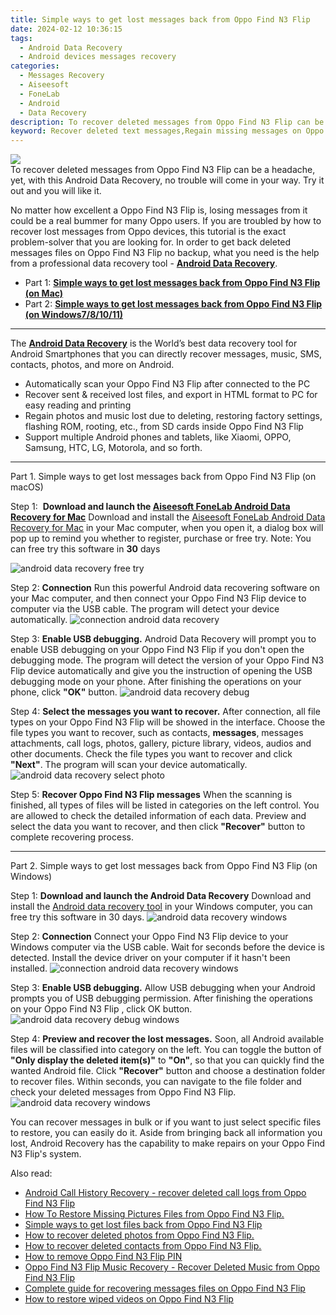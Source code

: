 ```yaml
---
title: Simple ways to get lost messages back from Oppo Find N3 Flip
date: 2024-02-12 10:36:15
tags: 
  - Android Data Recovery
  - Android devices messages recovery
categories: 
  - Messages Recovery
  - Aiseesoft
  - FoneLab
  - Android
  - Data Recovery
description: To recover deleted messages from Oppo Find N3 Flip can be a headache, yet, with this Android Data Recovery, no trouble will come in your way. Try it out and you will like it.
keyword: Recover deleted text messages,Regain missing messages on Oppo Find N3 Flip,retrieve wiped messages Oppo Find N3 Flip,Regain missing text messages on Oppo Find N3 Flip,broken Oppo Find N3 Flip messages recovery solution,save lost messages on Oppo Find N3 Flip,how to recover deleted messages in Oppo Find N3 Flip,how can i find my deleted messages Oppo Find N3 Flip,Oppo Find N3 Flip issues with messages deleted,recover deleted messages 2018 for Oppo Find N3 Flip,Oppo Find N3 Flip reset but recover messages,Oppo Find N3 Flip messages disappear
---
```


<img src="https://img0mobiles.techidaily.com/images/best-assets/devices/oppo/oppo-find-n3-flip/5.jpg" class="atpl-imgstyle"  />

<div class="atpl-content atpl-for-fonelab-android recover-messages">

<div class="atpl-post-description-part-1">
To recover deleted messages from Oppo Find N3 Flip can be a headache, yet, with this Android Data Recovery, no trouble will come in your way. Try it out and you will like it.
</div>




<div class="atpl-post-description-part-2">
<div class="tpl-content-sub-paragraph-normal">
  <p>
      No matter how excellent a Oppo Find N3 Flip is, losing messages from it could be a real bummer for many Oppo users. If you are troubled by how to recover lost messages from Oppo  devices, this tutorial is the exact problem-solver that you are looking for. In order to get back deleted messages files on Oppo Find N3 Flip no backup, what you need is the help from a professional data recovery tool - <a href="https://tools.techidaily.com/aiseesoft-android-data-recovery/" target="_blank" rel="noopener"><strong>Android Data Recovery</strong></a>.
  </p>
</div>
</div>

<ul>
  <li>Part 1: <strong><a href="#p1">Simple ways to get lost messages back from Oppo Find N3 Flip (on Mac)</a></strong></li>
  <li>Part 2: <strong><a href="#p2">Simple ways to get lost messages back from Oppo Find N3 Flip (on Windows7/8/10/11)</a></strong></li>
</ul>

<hr>
<div class="atpl-post-description-part-3">
<div class="tpl-content-sub-paragraph-normal">
  <p>
      The <a href="https://tools.techidaily.com/aiseesoft-android-data-recovery/" target="_blank" rel="noopener"><strong>Android Data Recovery</strong></a> is the World’s best data recovery tool for Android Smartphones that you can directly recover messages, music, SMS, contacts, photos, and more on Android.
  </p>
  <ul class="tpl-content-sub-paragraph-ul-style">
    <li>Automatically scan your Oppo Find N3 Flip after connected to the PC</li>
    <li>Recover sent & received lost files, and export in HTML format to PC for easy reading and printing</li>
    <li>Regain photos and music lost due to deleting, restoring factory settings, flashing ROM, rooting, etc., from SD cards inside Oppo Find N3 Flip</li>
    <li>Support multiple Android phones and tablets, like Xiaomi, OPPO, Samsung, HTC, LG, Motorola, and so forth.</li>
  </ul>
</div>
</div>


<!-- Part 1 -->
<a id="p1" name="p1" ></a><hr>

<div>
  <span class="atpl-step-part-style">Part 1. Simple ways to get lost messages back from Oppo Find N3 Flip (on macOS)</span>
</div>  

<span class="atpl-stepstyle-a"><span>Step 1: </span></span> <strong>Download and launch the <a href="https://tools.techidaily.com/aiseesoft-android-data-recovery-for-mac/" target="_blank" rel="noopener">Aiseesoft FoneLab Android Data Recovery for Mac</a></strong>
Download and install the <a href="https://tools.techidaily.com/aiseesoft-android-data-recovery-for-mac/" target="_blank" rel="noopener">Aiseesoft FoneLab Android Data Recovery for Mac</a> in your Mac computer, when you open it, a dialog box will pop up to remind you whether to register, purchase or free try.
Note: You can free try this software in <strong>30</strong> days

<img src="https://tools.techidaily.com/images/apps/aiseesoft/android-data-recovery/mac-free-try.png" class="atpl-imgstyle" alt="android data recovery free try" />

<span class="atpl-stepstyle-a"><span>Step 2: </span></span> <strong>Connection</strong>
Run this powerful Android data recovering software on your Mac computer, and then connect your Oppo Find N3 Flip device to computer via the USB cable. The program will detect your device automatically.
<img src="https://tools.techidaily.com/images/apps/aiseesoft/android-data-recovery/mac-connection-interface.jpg" class="atpl-imgstyle" alt="connection android data recovery" />

<span class="atpl-stepstyle-a"><span>Step 3: </span></span> <strong>Enable USB debugging.</strong>
Android Data Recovery will prompt you to enable USB debugging on your Oppo Find N3 Flip  if you don't open the debugging mode. The program will detect the version of your Oppo Find N3 Flip device automatically and give you the instruction of opening the USB debugging mode on your phone. After finishing the operations on your phone, click <strong>"OK"</strong> button.
<img src="https://tools.techidaily.com/images/apps/aiseesoft/android-data-recovery/mac-android-usb-debug.jpg"  class="atpl-imgstyle" alt="android data recovery debug" />

<span class="atpl-stepstyle-a"><span>Step 4: </span></span> <strong>Select the messages you want to recover.</strong>
After connection, all file types on your Oppo Find N3 Flip will be showed in the interface. Choose the file types you want to recover, such as contacts, <strong>messages</strong>, messages attachments, call logs, photos, gallery, picture library, videos, audios and other documents. Check the file types you want to recover and click  <b>"Next"</b>. The program will scan your device automatically.
<img src="https://tools.techidaily.com/images/apps/aiseesoft/android-data-recovery/mac-choose-type-messages.jpg" class="atpl-imgstyle" alt="android data recovery select photo" />

<span class="atpl-stepstyle-a"><span>Step 5: </span></span> <strong>Recover Oppo Find N3 Flip messages</strong>
When the scanning is finished, all types of files will be listed in categories on the left control. You are allowed to check the detailed information of each data. Preview and select the data you want to recover, and then click <b>"Recover"</b> button to complete recovering process.

<a id="p2" name="p2"></a><hr>

<div class="atpl-step-part-style">Part 2. Simple ways to get lost messages back from Oppo Find N3 Flip (on Windows)</div>

<span class="atpl-stepstyle-a"><span>Step 1: </span></span> <strong>Download and launch the Android Data Recovery</strong>
Download and install the <a href="https://tools.techidaily.com/aiseesoft-android-data-recovery-for-win/" target="_blank" rel="noopener">Android data recovery tool</a> in your Windows computer, you can free try this software in 30 days.
<img src="https://tools.techidaily.com/images/apps/aiseesoft/android-data-recovery/win-start-interface.png"  class="atpl-imgstyle" alt="android data recovery windows" />

<span class="atpl-stepstyle-a"><span>Step 2: </span></span> <strong>Connection</strong>
Connect your Oppo Find N3 Flip device to your Windows computer via the USB cable. Wait for seconds before the device is detected. Install the device driver on your computer if it hasn't been installed.
<img src="https://tools.techidaily.com/images/apps/aiseesoft/android-data-recovery/win-connection-interface.png" class="atpl-imgstyle" alt="connection android data recovery windows" />

<span class="atpl-stepstyle-a"><span>Step 3: </span></span> <strong>Enable USB debugging.</strong>
Allow USB debugging when your Android prompts you of USB debugging permission. After finishing the operations on your Oppo Find N3 Flip , click OK button.
<img src="https://tools.techidaily.com/images/apps/aiseesoft/android-data-recovery/win-android-usb-debug.png" class="atpl-imgstyle" alt="android data recovery debug windows" />

<span class="atpl-stepstyle-a"><span>Step 4: </span></span> <strong>Preview and recover the lost messages.</strong>
Soon, all Android available files will be classified into category on the left. You can toggle the button of <b>"Only display the deleted item(s)"</b> to <b>"On"</b>, so that you can quickly find the wanted Android file. Click <b>"Recover"</b> button and choose a destination folder to recover files. Within seconds, you can navigate to the file folder and check your deleted messages from Oppo Find N3 Flip.
<img src="https://tools.techidaily.com/images/apps/aiseesoft/android-data-recovery/win-recover-messages.jpg" class="atpl-imgstyle" alt="android data recovery windows" />

<div class="atpl-post-description-part-4">
<div class="tpl-content-sub-paragraph-normal">
    <p>
        You can recover messages in bulk or if you want to just select specific files to restore, you can easily do it. Aside from bringing back all information you lost, Android Recovery has the capability to make repairs on your Oppo Find N3 Flip's system.
    </p>
</div>
</div>

<ins class="adsbygoogle"
     style="display:block"
     data-ad-client="ca-pub-7571918770474297"
     data-ad-slot="8358498916"
     data-ad-format="auto"
     data-full-width-responsive="true"></ins>

<span class="atpl-alsoreadstyle">Also read:</span>
<div><ul>
<li><a href="/android-call-history-recovery-recover-deleted-call-logs-from-oppo-find-n3-flip-by-fonelab-android-recover-call-logs/" target="_blank" rel="noopener"><u>Android Call History Recovery - recover deleted call logs from Oppo Find N3 Flip</u></a></li>
<li><a href="/how-to-restore-missing-pictures-files-from-oppo-find-n3-flip-by-fonelab-android-recover-pictures/" target="_blank" rel="noopener"><u>How To  Restore Missing Pictures Files from Oppo Find N3 Flip.</u></a></li>
<li><a href="/simple-ways-to-get-lost-files-back-from-oppo-find-n3-flip-by-fonelab-android-recover-data/" target="_blank" rel="noopener"><u>Simple ways to get lost files back from Oppo Find N3 Flip</u></a></li>
<li><a href="/how-to-recover-deleted-photos-from-oppo-find-n3-flip-by-fonelab-android-recover-photos/" target="_blank" rel="noopener"><u>How to recover deleted photos from Oppo Find N3 Flip.</u></a></li>
<li><a href="/how-to-recover-deleted-contacts-from-oppo-find-n3-flip-by-fonelab-android-recover-contacts/" target="_blank" rel="noopener"><u>How to recover deleted contacts from Oppo Find N3 Flip.</u></a></li>
<li><a href="/how-to-remove-oppo-find-n3-flip-pin-by-drfone-android-unlock-android-unlock/" target="_blank" rel="noopener"><u>How to remove Oppo Find N3 Flip PIN</u></a></li>
<li><a href="/oppo-find-n3-flip-music-recovery-recover-deleted-music-from-oppo-find-n3-flip-by-fonelab-android-recover-music/" target="_blank" rel="noopener"><u>Oppo Find N3 Flip Music Recovery - Recover Deleted Music from Oppo Find N3 Flip</u></a></li>
<li><a href="/complete-guide-for-recovering-messages-files-on-oppo-find-n3-flip-by-fonelab-android-recover-messages/" target="_blank" rel="noopener"><u>Complete guide for recovering messages files on Oppo Find N3 Flip</u></a></li>
<li><a href="/how-to-restore-wiped-videos-on-oppo-find-n3-flip-by-fonelab-android-recover-video/" target="_blank" rel="noopener"><u>How to restore wiped videos on Oppo Find N3 Flip</u></a></li>
</ul></div>

</div>
